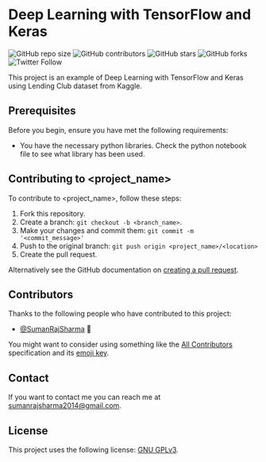 # Deep Learning with TensorFlow and Keras

<!--- These are examples. See https://shields.io for others or to customize this set of shields. You might want to include dependencies, project status and licence info here --->
![GitHub repo size](https://img.shields.io/github/repo-size/sumanrajsharma/LendingClub)
![GitHub contributors](https://img.shields.io/github/contributors/sumanrajsharma/LendingClub)
![GitHub stars](https://img.shields.io/github/stars/sumanrajsharma/LendingClub?style=social)
![GitHub forks](https://img.shields.io/github/forks/sumanrajsharma/LendingClub?style=social)
![Twitter Follow](https://img.shields.io/twitter/follow/sumanrajsharma?style=social)

This project is an example of Deep Learning with TensorFlow and Keras using Lending Club dataset from Kaggle.

## Prerequisites

Before you begin, ensure you have met the following requirements:
<!--- These are just example requirements. Add, duplicate or remove as required --->
* You have the necessary python libraries. Check the python notebook file to see what library has been used.


## Contributing to <project_name>
<!--- If your README is long or you have some specific process or steps you want contributors to follow, consider creating a separate CONTRIBUTING.md file--->
To contribute to <project_name>, follow these steps:

1. Fork this repository.
2. Create a branch: `git checkout -b <branch_name>`.
3. Make your changes and commit them: `git commit -m '<commit_message>'`
4. Push to the original branch: `git push origin <project_name>/<location>`
5. Create the pull request.

Alternatively see the GitHub documentation on [creating a pull request](https://help.github.com/en/github/collaborating-with-issues-and-pull-requests/creating-a-pull-request).

## Contributors

Thanks to the following people who have contributed to this project:

* [@SumanRajSharma](https://github.com/SumanRajSharma) 📖

You might want to consider using something like the [All Contributors](https://github.com/all-contributors/all-contributors) specification and its [emoji key](https://allcontributors.org/docs/en/emoji-key).

## Contact

If you want to contact me you can reach me at <sumanrajsharma2014@gmail.com>.

## License
<!--- If you're not sure which open license to use see https://choosealicense.com/--->

This project uses the following license: [GNU GPLv3](<https://www.gnu.org/licenses/gpl-3.0.en.html>).
